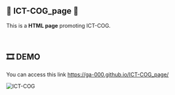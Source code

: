 ## 🔷 ICT-COG_page 🔷
This is a **HTML page** promoting ICT-COG.

<br/>

## 🎞 DEMO
You can access this link <https://ga-000.github.io/ICT-COG_page/>

![ICT-COG](https://github.com/Ga-000/ICT-COG_page/assets/134590236/039771b6-f5ea-4e32-b914-d0ffdace2bc9)
